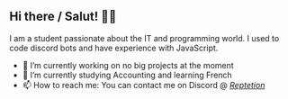 ## Hi there / Salut! 👋🏽

I am a student passionate about the IT and programming world. I used to code discord bots and have experience with JavaScript.

- 🔭 I’m currently working on no big projects at the moment
- 🌱 I’m currently studying Accounting and learning French
- 📫 How to reach me: You can contact me on Discord @ <i><a href="https://discordapp.com/users/251143265271808001">Reptetion</a></i>

